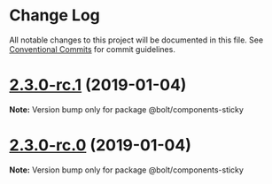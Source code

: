 # Change Log

All notable changes to this project will be documented in this file.
See [Conventional Commits](https://conventionalcommits.org) for commit guidelines.

# [2.3.0-rc.1](https://github.com/bolt-design-system/bolt/tree/master/packages/components/bolt-sticky/compare/vv2.3.0-rc.0...v2.3.0-rc.1) (2019-01-04)

**Note:** Version bump only for package @bolt/components-sticky





# [2.3.0-rc.0](https://github.com/bolt-design-system/bolt/tree/master/packages/components/bolt-sticky/compare/v2.2.1...v2.3.0-rc.0) (2019-01-04)

**Note:** Version bump only for package @bolt/components-sticky
